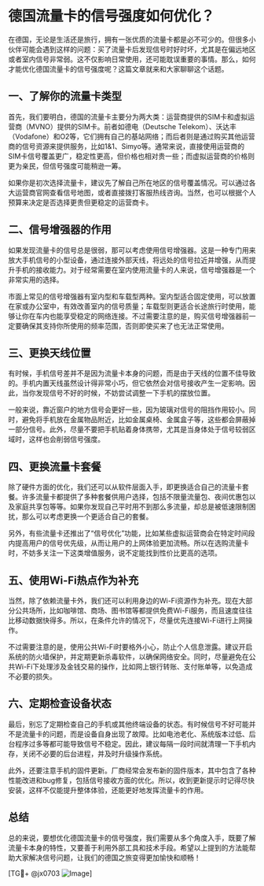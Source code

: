 # 德国流量卡的信号强度如何优化？

在德国，无论是生活还是旅行，拥有一张优质的流量卡都是必不可少的。但很多小伙伴可能会遇到这样的问题：买了流量卡后发现信号时好时坏，尤其是在偏远地区或者室内信号非常弱。这不仅影响日常使用，还可能耽误重要的事情。那么，如何才能优化德国流量卡的信号强度呢？这篇文章就来和大家聊聊这个话题。

## 一、了解你的流量卡类型

首先，我们要明白，德国的流量卡主要分为两大类：运营商提供的SIM卡和虚拟运营商（MVNO）提供的SIM卡。前者如德电（Deutsche Telekom）、沃达丰（Vodafone）和O2等，它们拥有自己的基站网络；而后者则是通过购买其他运营商的信号资源来提供服务，比如1&1、Simyo等。通常来说，直接使用运营商的SIM卡信号覆盖更广，稳定性更高，但价格也相对贵一些；而虚拟运营商的价格则更为亲民，但信号强度可能稍逊一筹。

如果你是初次选择流量卡，建议先了解自己所在地区的信号覆盖情况。可以通过各大运营商官网查看信号地图，或者直接拨打客服热线咨询。当然，也可以根据个人预算来决定是否选择更贵但更稳定的运营商卡。

## 二、信号增强器的作用

如果发现流量卡的信号总是很弱，那可以考虑使用信号增强器。这是一种专门用来放大手机信号的小型设备，通过连接外部天线，将远处的信号拉近并增强，从而提升手机的接收能力。对于经常需要在室内使用流量卡的人来说，信号增强器是一个非常实用的选择。

市面上常见的信号增强器有室内型和车载型两种。室内型适合固定使用，可以放置在家或办公室中，有效改善室内的信号质量；车载型则更适合长途旅行时使用，能够让你在车内也能享受稳定的网络连接。不过需要注意的是，购买信号增强器前一定要确保其支持你所使用的频率范围，否则即使买来了也无法正常使用。

## 三、更换天线位置

有时候，手机信号差并不是因为流量卡本身的问题，而是由于天线的位置不佳导致的。手机内置天线虽然设计得非常小巧，但它依然会对信号接收产生一定影响。因此，当你发现信号不好的时候，不妨尝试调整一下手机的摆放位置。

一般来说，靠近窗户的地方信号会更好一些，因为玻璃对信号的阻挡作用较小。同时，避免将手机放在金属物品附近，比如金属桌椅、金属盒子等，这些都会屏蔽掉一部分信号。此外，尽量不要把手机贴着身体携带，尤其是当身体处于信号较弱区域时，这样也会削弱信号强度。

## 四、更换流量卡套餐

除了硬件方面的优化，我们还可以从软件层面入手，即更换适合自己的流量卡套餐。许多流量卡都提供了多种套餐供用户选择，包括不限量流量包、夜间优惠包以及家庭共享包等等。如果你发现自己平时用不到那么多流量，却总是被低速限制困扰，那么可以考虑更换一个更适合自己的套餐。

另外，有些流量卡还推出了“信号优化”功能，比如某些虚拟运营商会在特定时间段内提高用户的信号优先级，从而让用户的上网体验更加流畅。所以在选购流量卡时，不妨多关注一下这类增值服务，说不定能找到性价比更高的选项。

## 五、使用Wi-Fi热点作为补充

当然，除了依赖流量卡外，我们还可以利用身边的Wi-Fi资源作为补充。现在大部分公共场所，比如咖啡馆、商场、图书馆等都提供免费Wi-Fi服务，而且速度往往比移动数据快得多。所以，在条件允许的情况下，尽量优先连接Wi-Fi进行上网操作。

不过需要注意的是，使用公共Wi-Fi时要格外小心，防止个人信息泄露。建议开启系统的防火墙保护，并定期更新杀毒软件，以确保网络安全。同时，尽量避免在公共Wi-Fi下处理涉及金钱交易的操作，比如网上银行转账、支付账单等，以免造成不必要的损失。

## 六、定期检查设备状态

最后，别忘了定期检查自己的手机或其他终端设备的状态。有时候信号不好可能并不是流量卡的问题，而是设备自身出现了故障。比如电池老化、系统版本过低、后台程序过多等都可能导致信号不稳定。因此，建议每隔一段时间就清理一下手机内存，关闭不必要的后台进程，并及时升级操作系统。

此外，还要注意手机的固件更新。厂商经常会发布新的固件版本，其中包含了各种性能改进和bug修复，包括信号接收方面的优化。所以，收到更新提示时记得尽快安装，这样不仅能提升整体体验，还能更好地发挥流量卡的作用。

## 总结

总的来说，要想优化德国流量卡的信号强度，我们需要从多个角度入手，既要了解流量卡本身的特性，又要善于利用外部工具和技术手段。希望以上提到的方法能帮助大家解决信号问题，让我们的德国之旅变得更加愉快和顺畅！

[TG💪+ @jx0703 ![Image](https://github.com/user-attachments/assets/dbca1d08-cadb-493c-b0ec-ad6f7a83f270)]